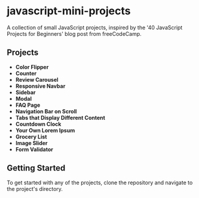 # javascript-mini-projects

A collection of small JavaScript projects, inspired by the '40 JavaScript Projects for Beginners' blog post from freeCodeCamp.

## Projects

- **Color Flipper**
- **Counter**
- **Review Carousel**
- **Responsive Navbar**
- **Sidebar**
- **Modal**
- **FAQ Page**
- **Navigation Bar on Scroll**
- **Tabs that Display Different Content**
- **Countdown Clock**
- **Your Own Lorem Ipsum**
- **Grocery List**
- **Image Slider**
- **Form Validator**

## Getting Started

To get started with any of the projects, clone the repository and navigate to the project's directory.
